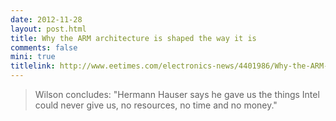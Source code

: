 ```yaml
---
date: 2012-11-28
layout: post.html
title: Why the ARM architecture is shaped the way it is
comments: false
mini: true
titlelink: http://www.eetimes.com/electronics-news/4401986/Why-the-ARM-architecture-is-shaped-the-way-it-is?pageNumber=0
---
```


> Wilson concludes: "Hermann Hauser says he gave us the things Intel could never give us, no resources, no time and no money."
